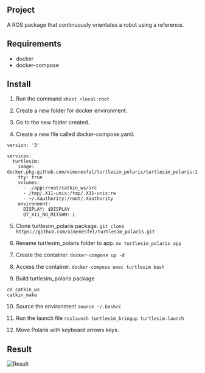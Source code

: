 ## Project

A ROS package that continuously orientates a robot using a reference.

## Requirements

- docker
- docker-compose

## Install

1. Run the command
```xhost +local:root ```

2. Create a new folder for docker environment.

3. Go to the new folder created.

4. Create a new file called docker-compose.yaml.

```
version: '3'

services:
  turtlesim:
    image: docker.pkg.github.com/ximenesfel/turtlesim_polaris/turtlesim_polaris:1.0.0
    tty: true
    volumes:
      - ./app:/root/catkin_ws/src
      - /tmp/.X11-unix:/tmp/.X11-unix:rw
      - ~/.Xauthority:/root/.Xauthority
    environment:
      DISPLAY: $DISPLAY
      QT_X11_NO_MITSHM: 1
```

5. Clone turtlesim_polaris package.
```git clone https://github.com/ximenesfel/turtlesim_polaris.git```

6. Rename turtlesim_polaris folder to app.
```mv turtlesim_polaris app```

7. Create the container.
```docker-compose up -d```

8. Access the container.
```docker-compose exec turtlesim bash ```

9. Build turtlesim_polaris package
```
cd catkin_ws
catkin_make
```

10. Source the environment
```source ~/.bashrc```

11. Run the launch file
```roslaunch turtlesim_bringup turtlesim.launch```

12. Move Polaris with keyboard arrows keys.

## Result

![Result](demo/turtlesim_polaris.gif)